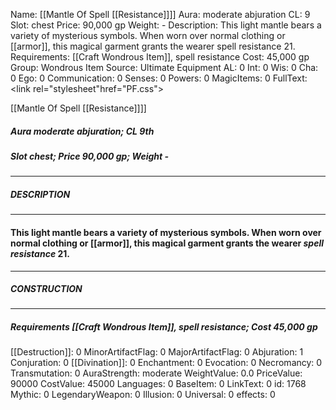 Name: [[Mantle Of Spell [[Resistance]]]]
Aura: moderate abjuration
CL: 9
Slot: chest
Price: 90,000 gp
Weight: -
Description: This light mantle bears a variety of mysterious symbols. When worn over normal clothing or [[armor]], this magical garment grants the wearer spell resistance 21.
Requirements: [[Craft Wondrous Item]], spell resistance
Cost: 45,000 gp
Group: Wondrous Item
Source: Ultimate Equipment
AL: 0
Int: 0
Wis: 0
Cha: 0
Ego: 0
Communication: 0
Senses: 0
Powers: 0
MagicItems: 0
FullText: <link rel="stylesheet"href="PF.css"><div class="heading"><p class="alignleft">[[Mantle Of Spell [[Resistance]]]]</p><div style="clear: both;"></div></div><div><h5><b>Aura </b>moderate abjuration; <b>CL </b>9th</h5><h5><b>Slot </b>chest; <b>Price </b>90,000 gp; <b>Weight </b>-</h5></div><hr/><div><h5><b>DESCRIPTION</b></h5></div><hr/><div><h4><p>This light mantle bears a variety of mysterious symbols. When worn over normal clothing or [[armor]], this magical garment grants the wearer <i>spell resistance</i> 21.</p></h4></div><hr/><div><h5><b>CONSTRUCTION</b></h5></div><hr/><div><h5><b>Requirements </b>[[Craft Wondrous Item]], <i>spell resistance</i>; <b>Cost </b>45,000 gp</h5></div>
[[Destruction]]: 0
MinorArtifactFlag: 0
MajorArtifactFlag: 0
Abjuration: 1
Conjuration: 0
[[Divination]]: 0
Enchantment: 0
Evocation: 0
Necromancy: 0
Transmutation: 0
AuraStrength: moderate
WeightValue: 0.0
PriceValue: 90000
CostValue: 45000
Languages: 0
BaseItem: 0
LinkText: 0
id: 1768
Mythic: 0
LegendaryWeapon: 0
Illusion: 0
Universal: 0
effects: 0
